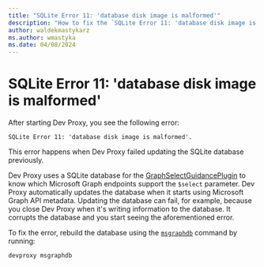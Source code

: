 ```yaml
---
title: "SQLite Error 11: 'database disk image is malformed'"
description: "How to fix the `SQLite Error 11: 'database disk image is malformed'` error"
author: waldekmastykarz
ms.author: wmastyka
ms.date: 04/08/2024
---
```


# SQLite Error 11: 'database disk image is malformed'

After starting Dev Proxy, you see the following error:

```text
SQLite Error 11: 'database disk image is malformed'.
```

This error happens when Dev Proxy failed updating the SQLite database previously.

Dev Proxy uses a SQLite database for the [GraphSelectGuidancePlugin](../technical-reference/graphselectguidanceplugin.md) to know which Microsoft Graph endpoints support the `$select` parameter. Dev Proxy automatically updates the database when it starts using Microsoft Graph API metadata. Updating the database can fail, for example,  because you close Dev Proxy when it's writing information to the database. It corrupts the database and you start seeing the aforementioned error.

To fix the error, rebuild the database using the [`msgraphdb`](../technical-reference/msgraphdb.md) command by running:

```console
devproxy msgraphdb
```
